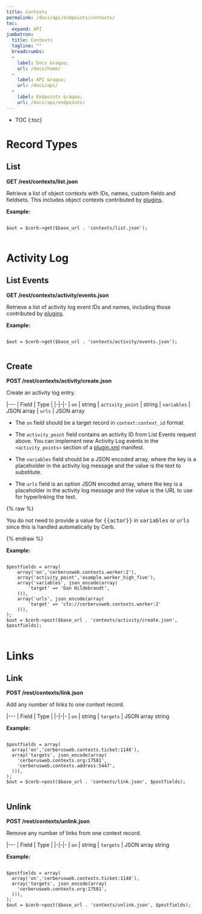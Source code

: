 ```yaml
---
title: Contexts
permalink: /docs/api/endpoints/contexts/
toc:
  expand: API
jumbotron:
  title: Contexts
  tagline: ""
  breadcrumbs:
  -
    label: Docs &raquo;
    url: /docs/home/
  -
    label: API &raquo;
    url: /docs/api/
  -
    label: Endpoints &raquo;
    url: /docs/api/endpoints/
---
```


* TOC
{:toc}

# Record Types

## List

**GET /rest/contexts/list.json**

Retrieve a list of object contexts with IDs, names, custom fields and fieldsets.  This includes object contexts contributed by [plugins](/docs/plugins/).

**Example:**

<pre>
<code class="language-php">
$out = $cerb->get($base_url . 'contexts/list.json');
</code>
</pre>

# Activity Log

## List Events

**GET /rest/contexts/activity/events.json**

Retrieve a list of activity log event IDs and names, including those contributed by [plugins](/docs/plugins/).

**Example:**

<pre>
<code class="language-php">
$out = $cerb->get($base_url . 'contexts/activity/events.json');
</code>
</pre>

## Create

**POST /rest/contexts/activity/create.json**

Create an activity log entry.

|---
| Field | Type | 
|-|-|-
| `on` | string
| `activity_point` | string
| `variables` | JSON array
| `urls` | JSON array

* The `on` field should be a target record in `context:context_id` format.

* The `activity_point` field contains an activity ID from List Events request above.  You can implement new Activity Log events in the `<activity_points>` section of a [plugin.xml](/docs/plugins/) manifest.

* The `variables` field should be a JSON encoded array, where the key is a placeholder in the activity log message and the value is the text to substitute.

* The `urls` field is an option JSON encoded array, where the key is a placeholder in the activity log message and the value is the URL to use for hyperlinking the text.

<div class="cerb-box note">
{% raw %}
	<p>You do not need to provide a value for <tt>{{actor}}</tt> in <tt>variables</tt> or <tt>urls</tt> since this is handled automatically by Cerb.</p>
{% endraw %}
</div>

**Example:**

<pre>
<code class="language-php">
$postfields = array(
	array('on','cerberusweb.contexts.worker:2'),
	array('activity_point','example.worker_high_five'),
    array('variables', json_encode(array(
        'target' => 'Dan Hildebrandt',
    ))),
    array('urls', json_encode(array(
        'target' => 'ctx://cerberusweb.contexts.worker:2'
    ))),
);
$out = $cerb->post($base_url . 'contexts/activity/create.json', $postfields);
</code>
</pre>

# Links

## Link

**POST /rest/contexts/link.json**

Add any number of links to one context record.

|---
| Field | Type | 
|-|-|-
| `on` | string
| `targets` | JSON array string

**Example:**

<pre>
<code class="language-php">
$postfields = array(
  array('on','cerberusweb.contexts.ticket:1148'),
  array('targets', json_encode(array(
    'cerberusweb.contexts.org:17581',
    'cerberusweb.contexts.address:5447',
  ))),
);
$out = $cerb->post($base_url . 'contexts/link.json', $postfields);
</code>
</pre>

## Unlink

**POST /rest/contexts/unlink.json**

Remove any number of links from one context record.

|---
| Field | Type | 
|-|-|-
| `on` | string
| `targets` | JSON array string

**Example:**

<pre>
<code class="language-php">
$postfields = array(
  array('on','cerberusweb.contexts.ticket:1148'),
  array('targets', json_encode(array(
    'cerberusweb.contexts.org:17581',
  ))),
);
$out = $cerb->post($base_url . 'contexts/unlink.json', $postfields);
</code>
</pre>
